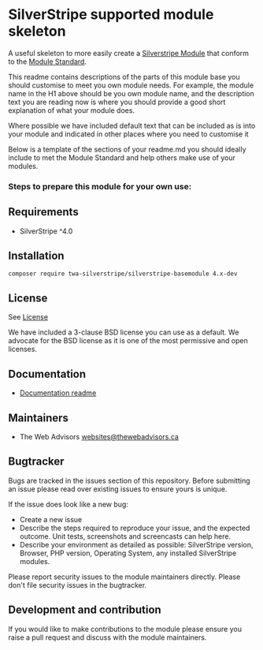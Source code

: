 # SilverStripe supported module skeleton

A useful skeleton to more easily create a [Silverstripe Module](https://docs.silverstripe.org/en/4/developer_guides/extending/modules/) that conform to the
[Module Standard](https://docs.silverstripe.org/en/developer_guides/extending/modules/#module-standard).

This readme contains descriptions of the parts of this module base you should customise to meet you own module needs.
For example, the module name in the H1 above should be you own module name, and the description text you are reading now
is where you should provide a good short explanation of what your module does.

Where possible we have included default text that can be included as is into your module and indicated in 
other places where you need to customise it

Below is a template of the sections of your readme.md you should ideally include to met the Module Standard 
and help others make use of your modules.

### Steps to prepare this module for your own use:


## Requirements

* SilverStripe ^4.0


## Installation
```
composer require twa-silverstripe/silverstripe-basemodule 4.x-dev
```

## License
See [License](license.md)

We have included a 3-clause BSD license you can use as a default. We advocate for the BSD license as 
it is one of the most permissive and open licenses.

## Documentation
 * [Documentation readme](docs/en/readme.md)

## Maintainers
 * The Web Advisors <websites@thewebadvisors.ca>
 
## Bugtracker
Bugs are tracked in the issues section of this repository. Before submitting an issue please read over 
existing issues to ensure yours is unique. 
 
If the issue does look like a new bug:
 
 - Create a new issue
 - Describe the steps required to reproduce your issue, and the expected outcome. Unit tests, screenshots 
 and screencasts can help here.
 - Describe your environment as detailed as possible: SilverStripe version, Browser, PHP version, 
 Operating System, any installed SilverStripe modules.
 
Please report security issues to the module maintainers directly. Please don't file security issues in the bugtracker.
 
## Development and contribution
If you would like to make contributions to the module please ensure you raise a pull request and discuss with the module maintainers.
